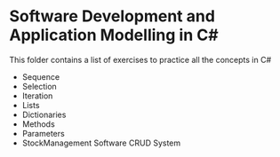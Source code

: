 # Software Development and Application Modelling in C#

This folder contains a list of exercises to practice all the concepts in C#

- Sequence
- Selection
- Iteration
- Lists
- Dictionaries
- Methods
- Parameters
- StockManagement Software CRUD System
